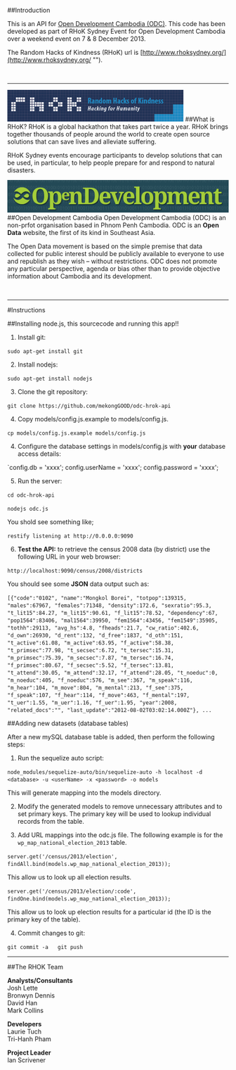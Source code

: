 ##Introduction

This is an API for [Open Development Cambodia (ODC)](http://www.opendevelopmentcambodia.net/ ""). This code has been developed as part of RHoK Sydney Event for Open Development Cambodia over a weekend event on 7 & 8 December 2013.

The Random Hacks of Kindness (RHoK) url is [http://www.rhoksydney.org/](http://www.rhoksydney.org/ "").

<br/>
<hr/>

![rhok.png](_markdown_images/rhok.png "")
##What is RHoK?
RHoK is a global hackathon that takes part twice a year. RHoK brings together thousands of people around the world to create open source solutions that can save lives and alleviate suffering. 

RHoK Sydney events encourage participants to develop solutions that can be used, in particular, to help people prepare for and respond to natural disasters.

![odc.png](_markdown_images/odc.png "")
##Open Development Cambodia
Open Development Cambodia (ODC) is an non-prfot organisation based in Phnom Penh Cambodia. ODC is an **Open Data** website, the first of its kind in Southeast Asia. 

The Open Data movement is based on the simple premise that data collected for public interest should be publicly available to everyone to use and republish as they wish – without restrictions. ODC does not promote any particular perspective, agenda or bias other than to provide objective information about Cambodia and its development.

<br/>
<hr/>
#Instructions

##Installing node.js, this sourcecode and running this app!!

1. Install git:

  `sudo apt-get install git`

2. Install nodejs:

  `sudo apt-get install nodejs`

3. Clone the git repository:

  `git clone https://github.com/mekongGOOD/odc-hrok-api`

4. Copy models/config.js.example to models/config.js.

  `cp models/config.js.example models/config.js`

4. Configure the database settings in models/config.js with **your** database access details:

  `config.db = 'xxxx';
  config.userName = 'xxxx';
  config.password = 'xxxx';

5. Run the server:

  `cd odc-hrok-api`
  
  `nodejs odc.js`
  
  You shold see something like;
  
  `restify listening at http://0.0.0.0:9090`
  
6. **Test the API:** to retrieve the census 2008 data (by district) use the following URL in your web browser:

  `http://localhost:9090/census/2008/districts`
  
  You should see some **JSON** data output such as:

  `[{"code":"0102", "name":"Mongkol Borei", "totpop":139315, "males":67967, "females":71348, "density":172.6, "sexratio":95.3, "t_lit15":84.27, "m_lit15":90.61, "f_lit15":78.52, "dependency":67, "pop1564":83406, "mal1564":39950, "fem1564":43456, "fem1549":35905, "tothh":29113, "avg_hs":4.8, "fheads":21.7, "cw_ratio":402.6, "d_own":26930, "d_rent":132, "d_free":1837, "d_oth":151, "t_active":61.08, "m_active":63.95, "f_active":58.38, "t_primsec":77.98, "t_secsec":6.72, "t_tersec":15.31, "m_primsec":75.39, "m_secsec":7.87, "m_tersec":16.74, "f_primsec":80.67, "f_secsec":5.52, "f_tersec":13.81, "t_attend":30.05, "m_attend":32.17, "f_attend":28.05, "t_noeduc":0, "m_noeduc":405, "f_noeduc":576, "m_see":367, "m_speak":116, "m_hear":104, "m_move":804, "m_mental":213, "f_see":375, "f_speak":107, "f_hear":114, "f_move":463, "f_mental":197, "t_uer":1.55, "m_uer":1.16, "f_uer":1.95, "year":2008, "related_docs":"", "last_update":"2012-08-02T03:02:14.000Z"}, ...`
  

##Adding new datasets (database tables)

After a new mySQL database table is added, then perform the following steps:

1. Run the sequelize auto script:
 
  `node_modules/sequelize-auto/bin/sequelize-auto -h localhost -d <database> -u <userName> -x <password> -o models`
 
  This will generate mapping into the models directory.
  
2. Modify the generated models to remove unnecessary attributes and to set primary keys. The primary key will be used to lookup individual records from the table.
 
3. Add URL mappings into the odc.js file. The following example is for the `wp_map_national_election_2013` table.
 
  `server.get('/census/2013/election', findAll.bind(models.wp_map_national_election_2013));`
  
  This allow us to look up all election results.
 
  `server.get('/census/2013/election/:code', findOne.bind(models.wp_map_national_election_2013));`
  
  This allow us to look up election results for a particular id (the ID is the primary key of the table).
  
4. Commit changes to git:

  `git commit -a  
  git push`

    
  
  
<hr/>
##The RHOK Team

    
**Analysts/Consultants**
<br/>Josh Lette
<br/>Bronwyn Dennis
<br/>David Han
<br/>Mark Collins
	
**Developers**
<br/>Laurie Tuch
<br/>Tri-Hanh Pham
	
**Project Leader**
<br/>Ian Scrivener
